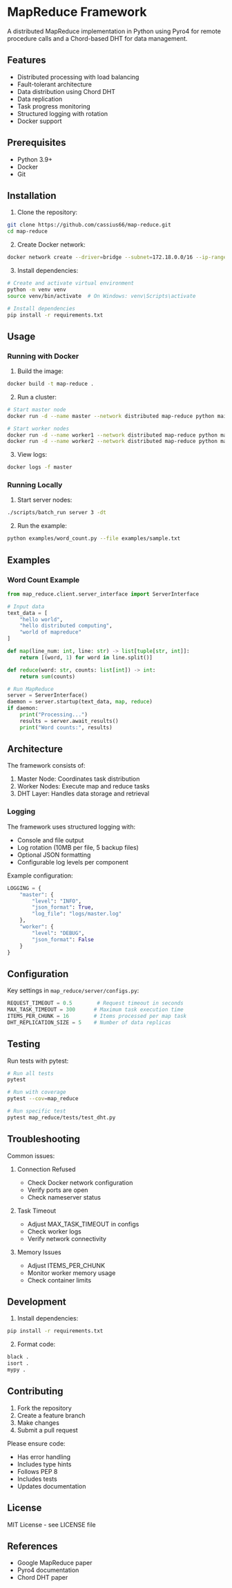 # MapReduce Framework

A distributed MapReduce implementation in Python using Pyro4 for remote procedure calls and a Chord-based DHT for data management.

## Features

- Distributed processing with load balancing
- Fault-tolerant architecture
- Data distribution using Chord DHT
- Data replication
- Task progress monitoring
- Structured logging with rotation
- Docker support

## Prerequisites

- Python 3.9+
- Docker
- Git

## Installation

1. Clone the repository:
```bash
git clone https://github.com/cassius66/map-reduce.git
cd map-reduce
```

2. Create Docker network:
```bash
docker network create --driver=bridge --subnet=172.18.0.0/16 --ip-range=172.18.1.0/25 --gateway=172.18.1.254 distributed
```

3. Install dependencies:
```bash
# Create and activate virtual environment
python -m venv venv
source venv/bin/activate  # On Windows: venv\Scripts\activate

# Install dependencies
pip install -r requirements.txt
```

## Usage

### Running with Docker

1. Build the image:
```bash
docker build -t map-reduce .
```

2. Run a cluster:
```bash
# Start master node
docker run -d --name master --network distributed map-reduce python main.py server

# Start worker nodes
docker run -d --name worker1 --network distributed map-reduce python main.py server
docker run -d --name worker2 --network distributed map-reduce python main.py server
```

3. View logs:
```bash
docker logs -f master
```

### Running Locally

1. Start server nodes:
```bash
./scripts/batch_run server 3 -dt
```

2. Run the example:
```bash
python examples/word_count.py --file examples/sample.txt
```

## Examples

### Word Count Example

```python
from map_reduce.client.server_interface import ServerInterface

# Input data
text_data = [
    "hello world",
    "hello distributed computing",
    "world of mapreduce"
]

def map(line_num: int, line: str) -> list[tuple[str, int]]:
    return [(word, 1) for word in line.split()]

def reduce(word: str, counts: list[int]) -> int:
    return sum(counts)

# Run MapReduce
server = ServerInterface()
daemon = server.startup(text_data, map, reduce)
if daemon:
    print("Processing...")
    results = server.await_results()
    print("Word counts:", results)
```

## Architecture

The framework consists of:

1. Master Node: Coordinates task distribution
2. Worker Nodes: Execute map and reduce tasks
3. DHT Layer: Handles data storage and retrieval

### Logging

The framework uses structured logging with:

- Console and file output
- Log rotation (10MB per file, 5 backup files)
- Optional JSON formatting
- Configurable log levels per component

Example configuration:
```python
LOGGING = {
    "master": {
        "level": "INFO",
        "json_format": True,
        "log_file": "logs/master.log"
    },
    "worker": {
        "level": "DEBUG",
        "json_format": False
    }
}
```

## Configuration

Key settings in `map_reduce/server/configs.py`:

```python
REQUEST_TIMEOUT = 0.5        # Request timeout in seconds
MAX_TASK_TIMEOUT = 300      # Maximum task execution time
ITEMS_PER_CHUNK = 16        # Items processed per map task
DHT_REPLICATION_SIZE = 5    # Number of data replicas
```

## Testing

Run tests with pytest:

```bash
# Run all tests
pytest

# Run with coverage
pytest --cov=map_reduce

# Run specific test
pytest map_reduce/tests/test_dht.py
```

## Troubleshooting

Common issues:

1. Connection Refused
   - Check Docker network configuration
   - Verify ports are open
   - Check nameserver status

2. Task Timeout
   - Adjust MAX_TASK_TIMEOUT in configs
   - Check worker logs
   - Verify network connectivity

3. Memory Issues
   - Adjust ITEMS_PER_CHUNK
   - Monitor worker memory usage
   - Check container limits

## Development

1. Install dependencies:
```bash
pip install -r requirements.txt
```

2. Format code:
```bash
black .
isort .
mypy .
```

## Contributing

1. Fork the repository
2. Create a feature branch
3. Make changes
4. Submit a pull request

Please ensure code:
- Has error handling
- Includes type hints
- Follows PEP 8
- Includes tests
- Updates documentation

## License

MIT License - see LICENSE file

## References

- Google MapReduce paper
- Pyro4 documentation
- Chord DHT paper
